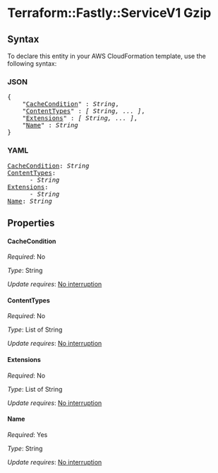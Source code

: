 # Terraform::Fastly::ServiceV1 Gzip

## Syntax

To declare this entity in your AWS CloudFormation template, use the following syntax:

### JSON

<pre>
{
    "<a href="#cachecondition" title="CacheCondition">CacheCondition</a>" : <i>String</i>,
    "<a href="#contenttypes" title="ContentTypes">ContentTypes</a>" : <i>[ String, ... ]</i>,
    "<a href="#extensions" title="Extensions">Extensions</a>" : <i>[ String, ... ]</i>,
    "<a href="#name" title="Name">Name</a>" : <i>String</i>
}
</pre>

### YAML

<pre>
<a href="#cachecondition" title="CacheCondition">CacheCondition</a>: <i>String</i>
<a href="#contenttypes" title="ContentTypes">ContentTypes</a>: <i>
      - String</i>
<a href="#extensions" title="Extensions">Extensions</a>: <i>
      - String</i>
<a href="#name" title="Name">Name</a>: <i>String</i>
</pre>

## Properties

#### CacheCondition

_Required_: No

_Type_: String

_Update requires_: [No interruption](https://docs.aws.amazon.com/AWSCloudFormation/latest/UserGuide/using-cfn-updating-stacks-update-behaviors.html#update-no-interrupt)

#### ContentTypes

_Required_: No

_Type_: List of String

_Update requires_: [No interruption](https://docs.aws.amazon.com/AWSCloudFormation/latest/UserGuide/using-cfn-updating-stacks-update-behaviors.html#update-no-interrupt)

#### Extensions

_Required_: No

_Type_: List of String

_Update requires_: [No interruption](https://docs.aws.amazon.com/AWSCloudFormation/latest/UserGuide/using-cfn-updating-stacks-update-behaviors.html#update-no-interrupt)

#### Name

_Required_: Yes

_Type_: String

_Update requires_: [No interruption](https://docs.aws.amazon.com/AWSCloudFormation/latest/UserGuide/using-cfn-updating-stacks-update-behaviors.html#update-no-interrupt)


